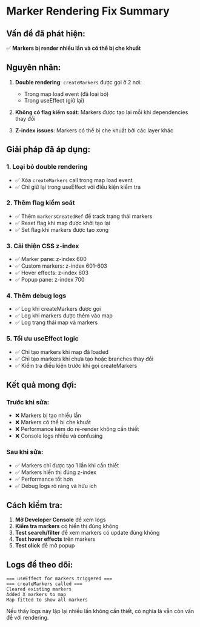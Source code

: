 # Marker Rendering Fix Summary

## Vấn đề đã phát hiện:
✅ **Markers bị render nhiều lần và có thể bị che khuất**

## Nguyên nhân:
1. **Double rendering**: `createMarkers` được gọi ở 2 nơi:
   - Trong map load event (đã loại bỏ)
   - Trong useEffect (giữ lại)

2. **Không có flag kiểm soát**: Markers được tạo lại mỗi khi dependencies thay đổi

3. **Z-index issues**: Markers có thể bị che khuất bởi các layer khác

## Giải pháp đã áp dụng:

### 1. **Loại bỏ double rendering**
- ✅ Xóa `createMarkers` call trong map load event
- ✅ Chỉ giữ lại trong useEffect với điều kiện kiểm tra

### 2. **Thêm flag kiểm soát**
- ✅ Thêm `markersCreatedRef` để track trạng thái markers
- ✅ Reset flag khi map được khởi tạo lại
- ✅ Set flag khi markers được tạo xong

### 3. **Cải thiện CSS z-index**
- ✅ Marker pane: z-index 600
- ✅ Custom markers: z-index 601-603
- ✅ Hover effects: z-index 603
- ✅ Popup pane: z-index 700

### 4. **Thêm debug logs**
- ✅ Log khi createMarkers được gọi
- ✅ Log khi markers được thêm vào map
- ✅ Log trạng thái map và markers

### 5. **Tối ưu useEffect logic**
- ✅ Chỉ tạo markers khi map đã loaded
- ✅ Chỉ tạo markers khi chưa tạo hoặc branches thay đổi
- ✅ Kiểm tra điều kiện trước khi gọi createMarkers

## Kết quả mong đợi:

### Trước khi sửa:
- ❌ Markers bị tạo nhiều lần
- ❌ Markers có thể bị che khuất
- ❌ Performance kém do re-render không cần thiết
- ❌ Console logs nhiều và confusing

### Sau khi sửa:
- ✅ Markers chỉ được tạo 1 lần khi cần thiết
- ✅ Markers hiển thị đúng z-index
- ✅ Performance tốt hơn
- ✅ Debug logs rõ ràng và hữu ích

## Cách kiểm tra:

1. **Mở Developer Console** để xem logs
2. **Kiểm tra markers** có hiển thị đúng không
3. **Test search/filter** để xem markers có update đúng không
4. **Test hover effects** trên markers
5. **Test click** để mở popup

## Logs để theo dõi:

```
=== useEffect for markers triggered ===
=== createMarkers called ===
Cleared existing markers
Added X markers to map
Map fitted to show all markers
```

Nếu thấy logs này lặp lại nhiều lần không cần thiết, có nghĩa là vẫn còn vấn đề với rendering.
